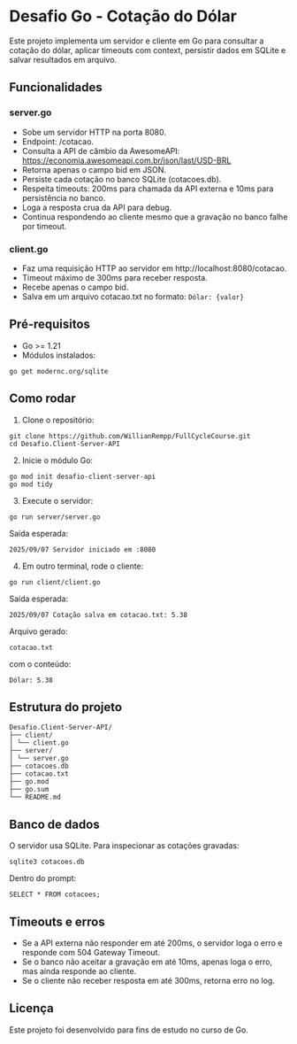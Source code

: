 # Desafio Go - Cotação do Dólar

Este projeto implementa um servidor e cliente em Go para consultar a cotação do dólar, aplicar timeouts com context, persistir dados em SQLite e salvar resultados em arquivo.

## Funcionalidades

### server.go
- Sobe um servidor HTTP na porta 8080.
- Endpoint: /cotacao.
- Consulta a API de câmbio da AwesomeAPI: https://economia.awesomeapi.com.br/json/last/USD-BRL
- Retorna apenas o campo bid em JSON.
- Persiste cada cotação no banco SQLite (cotacoes.db).
- Respeita timeouts: 200ms para chamada da API externa e 10ms para persistência no banco.
- Loga a resposta crua da API para debug.
- Continua respondendo ao cliente mesmo que a gravação no banco falhe por timeout.

### client.go
- Faz uma requisição HTTP ao servidor em http://localhost:8080/cotacao.
- Timeout máximo de 300ms para receber resposta.
- Recebe apenas o campo bid.
- Salva em um arquivo cotacao.txt no formato: `Dólar: {valor}`

## Pré-requisitos
- Go >= 1.21
- Módulos instalados:
```
go get modernc.org/sqlite
```

## Como rodar
1. Clone o repositório:
```
git clone https://github.com/WillianRempp/FullCycleCourse.git
cd Desafio.Client-Server-API
```
2. Inicie o módulo Go:
```
go mod init desafio-client-server-api
go mod tidy
```
3. Execute o servidor:
```
go run server/server.go
```
Saída esperada:
```
2025/09/07 Servidor iniciado em :8080
```
4. Em outro terminal, rode o cliente:
```
go run client/client.go
```
Saída esperada:
```
2025/09/07 Cotação salva em cotacao.txt: 5.38
```
Arquivo gerado:
```
cotacao.txt
```
com o conteúdo:
```
Dólar: 5.38
```

## Estrutura do projeto
```
Desafio.Client-Server-API/
├── client/
│ └── client.go
├── server/
│ └── server.go
├── cotacoes.db
├── cotacao.txt
├── go.mod
├── go.sum
└── README.md
```

## Banco de dados
O servidor usa SQLite. Para inspecionar as cotações gravadas:
```
sqlite3 cotacoes.db
```
Dentro do prompt:
```
SELECT * FROM cotacoes;
```

## Timeouts e erros
- Se a API externa não responder em até 200ms, o servidor loga o erro e responde com 504 Gateway Timeout.
- Se o banco não aceitar a gravação em até 10ms, apenas loga o erro, mas ainda responde ao cliente.
- Se o cliente não receber resposta em até 300ms, retorna erro no log.

## Licença
Este projeto foi desenvolvido para fins de estudo no curso de Go.